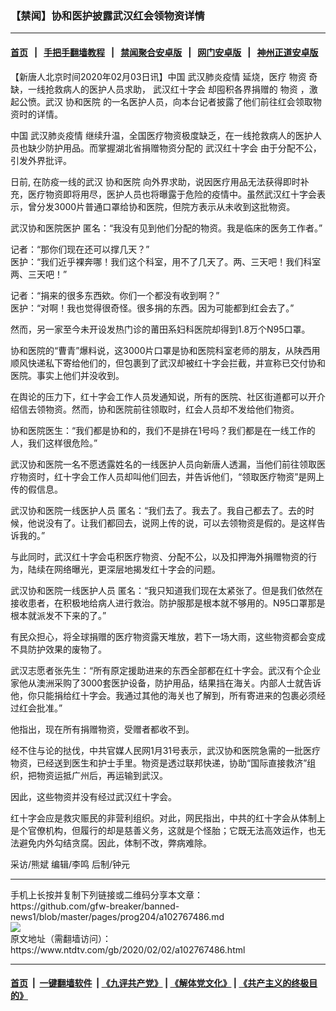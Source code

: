 ### 【禁闻】协和医护披露武汉红会领物资详情
------------------------

#### [首页](https://github.com/gfw-breaker/banned-news1/blob/master/README.md) &nbsp;&nbsp;|&nbsp;&nbsp; [手把手翻墙教程](https://github.com/gfw-breaker/guides/wiki) &nbsp;&nbsp;|&nbsp;&nbsp; [禁闻聚合安卓版](https://github.com/gfw-breaker/bn-android) &nbsp;&nbsp;|&nbsp;&nbsp; [网门安卓版](https://github.com/oGate2/oGate) &nbsp;&nbsp;|&nbsp;&nbsp; [神州正道安卓版](https://github.com/SzzdOgate/update) 



<div><div class="post_content" itemprop="articleBody">
 <p>
  【新唐人北京时间2020年02月03日讯】中国
  <ok href="https://www.ntdtv.com/gb/442749.htm">
   武汉肺炎疫情
  </ok>
  延烧，医疗
  <ok href="https://www.ntdtv.com/gb/物资.htm">
   物资
  </ok>
  奇缺，一线抢救病人的医护人员求助，
  <ok href="https://www.ntdtv.com/gb/武汉红十字会.htm">
   武汉红十字会
  </ok>
  却囤积各界捐赠的
  <ok href="https://www.ntdtv.com/gb/物资.htm">
   物资
  </ok>
  ，激起公愤。武汉
  <ok href="https://www.ntdtv.com/gb/协和医院.htm">
   协和医院
  </ok>
  的一名医护人员，向本台记者披露了他们前往红会领取物资时的详情。
 </p>
 <p>
  中国
  <ok href="https://www.ntdtv.com/gb/442749.htm">
   武汉肺炎疫情
  </ok>
  继续升温，全国医疗物资极度缺乏，在一线抢救病人的医护人员也缺少防护用品。而掌握湖北省捐赠物资分配的
  <ok href="https://www.ntdtv.com/gb/武汉红十字会.htm">
   武汉红十字会
  </ok>
  由于分配不公，引发外界批评。
 </p>
 <p>
  日前, 在防疫一线的武汉
  <ok href="https://www.ntdtv.com/gb/协和医院.htm">
   协和医院
  </ok>
  向外界求助，说因医疗用品无法获得即时补充，医疗物资即将用尽，医护人员也将曝露于危险的疫情中。虽然武汉红十字会表示，曾分发3000片普通口罩给协和医院，但院方表示从未收到这批物资。
 </p>
 <p>
  武汉协和医院医护 匿名：“我没有见到他们分配的物资。我是临床的医务工作者。”
 </p>
 <p>
  记者：“那你们现在还可以撑几天？”
  <br/>
  医护：“我们近乎裸奔哪！我们这个科室，用不了几天了。两、三天吧！我们科室两、三天吧！”
 </p>
 <p>
  记者：“捐来的很多东西欸。你们一个都没有收到啊？”
  <br/>
  医护：“对啊！我也觉得很奇怪。很多捐的东西。因为可能都到红会去了。”
 </p>
 <p>
  然而，另一家至今未开设发热门诊的莆田系妇科医院却得到1.8万个N95口罩。
 </p>
 <p>
  协和医院的“曹青”爆料说，这3000片口罩是协和医院科室老师的朋友，从陕西用顺风快递私下寄给他们的，但包裹到了武汉却被红十字会拦截，并宣称已交付协和医院。事实上他们并没收到。
 </p>
 <p>
  在舆论的压力下，红十字会工作人员发通知说，所有的医院、社区街道都可以开介绍信去领物资。然而，协和医院前往领取时，红会人员却不发给他们物资。
 </p>
 <p>
  协和医院医生：“我们都是协和的，我们不是排在1号吗？我们都是在一线工作的人，我们这样很危险。”
 </p>
 <p>
  武汉协和医院一名不愿透露姓名的一线医护人员向新唐人透漏，当他们前往领取医疗物资时，红十字会工作人员却叫他们回去，并告诉他们，“领取医疗物资”是网上传的假信息。
 </p>
 <p>
  武汉协和医院一线医护人员 匿名：“我们去了。我去了。我自己都去了。去的时候，他说没有了。让我们都回去，说网上传的说，可以去领物资是假的。是这样告诉我的。”
 </p>
 <p>
  与此同时，武汉红十字会屯积医疗物资、分配不公，以及扣押海外捐赠物资的行为，陆续在网络曝光，更深层地揭发红十字会的问题。
 </p>
 <p>
  武汉协和医院一线医护人员 匿名：“我只知道我们现在太紧张了。但是我们依然在接收患者，在积极地给病人进行救治。防护服那是根本就不够用的。N95口罩那是根本就派发不下来的了。”
 </p>
 <p>
  有民众担心，将全球捐赠的医疗物资露天堆放，若下一场大雨，这些物资都会变成不具防护效果的废物了。
 </p>
 <p>
  武汉志愿者张先生：“所有原定援助进来的东西全部都在红十字会。武汉有个企业家他从澳洲采购了3000套医护设备，防护用品，结果挡在海关。内部人士就告诉他，你只能捐给红十字会。我通过其他的海关也了解到，所有寄进来的包裹必须经过红会批准。”
 </p>
 <p>
  他指出，现在所有捐赠物资，受赠者都收不到。
 </p>
 <p>
  经不住与论的挞伐，中共官媒人民网1月31号表示，武汉协和医院急需的一批医疗物资，已经送到医生和护士手里。物资是透过联邦快递，协助“国际直接救济”组织，把物资运抵广州后，再运输到武汉。
 </p>
 <p>
  因此，这些物资并没有经过武汉红十字会。
 </p>
 <p>
  红十字会应是救灾赈民的非营利组织。对此，网民指出，中共的红十字会从体制上是个官僚机构，但履行的却是慈善义务，这就是个怪胎；它既无法高效运作，也无法避免内外勾结贪腐。因此，体制不改，弊病难除。
 </p>
 <p>
  采访/熊斌 编辑/李鸣 后制/钟元
 </p>
 <div class="single_ad">
 </div>
</div>
</div>
<hr/>
手机上长按并复制下列链接或二维码分享本文章：<br/>
https://github.com/gfw-breaker/banned-news1/blob/master/pages/prog204/a102767486.md <br/>
<a href='https://github.com/gfw-breaker/banned-news1/blob/master/pages/prog204/a102767486.md'><img src='https://github.com/gfw-breaker/banned-news1/blob/master/pages/prog204/a102767486.md.png'/></a> <br/>
原文地址（需翻墙访问）：https://www.ntdtv.com/gb/2020/02/02/a102767486.html


------------------------
#### [首页](https://github.com/gfw-breaker/banned-news1/blob/master/README.md) &nbsp;|&nbsp; [一键翻墙软件](https://github.com/gfw-breaker/nogfw/blob/master/README.md) &nbsp;| [《九评共产党》](https://github.com/gfw-breaker/9ping.md/blob/master/README.md#九评之一评共产党是什么) | [《解体党文化》](https://github.com/gfw-breaker/jtdwh.md/blob/master/README.md) | [《共产主义的终极目的》](https://github.com/gfw-breaker/gczydzjmd.md/blob/master/README.md)


<img src='http://gfw-breaker.win/banned-news/pages/prog204/a102767486.md' width='0px' height='0px'/>